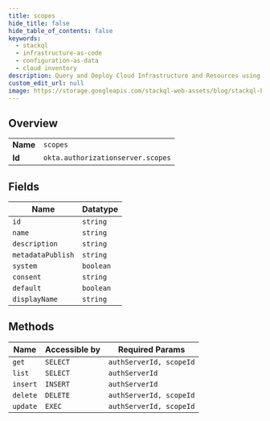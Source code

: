 ```yaml
---
title: scopes
hide_title: false
hide_table_of_contents: false
keywords:
  - stackql
  - infrastructure-as-code
  - configuration-as-data
  - cloud inventory
description: Query and Deploy Cloud Infrastructure and Resources using SQL
custom_edit_url: null
image: https://storage.googleapis.com/stackql-web-assets/blog/stackql-blog-post-featured-image.png
---
```

  
    

## Overview
<table><tbody>
<tr><td><b>Name</b></td><td><code>scopes</code></td></tr>
<tr><td><b>Id</b></td><td><code>okta.authorizationserver.scopes</code></td></tr>
</tbody></table>

## Fields
| Name | Datatype |
| ---- | -------- |
| `id` | `string` |
| `name` | `string` |
| `description` | `string` |
| `metadataPublish` | `string` |
| `system` | `boolean` |
| `consent` | `string` |
| `default` | `boolean` |
| `displayName` | `string` |
## Methods
| Name | Accessible by | Required Params |
| ---- | ------------- | --------------- |
| `get` | `SELECT` | `authServerId, scopeId` |
| `list` | `SELECT` | `authServerId` |
| `insert` | `INSERT` | `authServerId` |
| `delete` | `DELETE` | `authServerId, scopeId` |
| `update` | `EXEC` | `authServerId, scopeId` |
